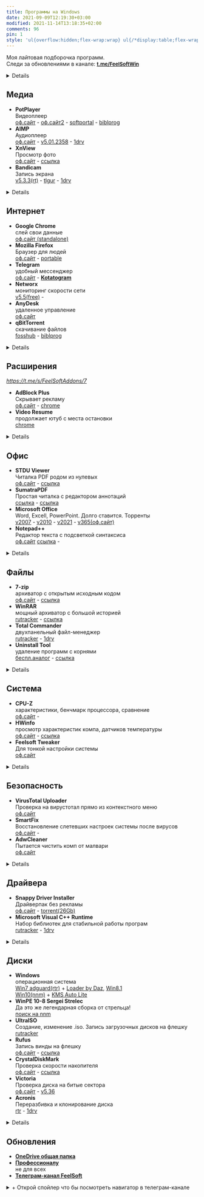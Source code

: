 ```yaml
---
title: Программы на Windows
date: 2021-09-09T12:19:30+03:00
modified: 2021-11-14T13:18:35+02:00
comments: 96
pin: 1
style: 'ul{overflow:hidden;flex-wrap:wrap} ul{/*display:table;flex-wrap:wrap*/;display:flex;flex-flow:row wrap;padding:0} ul li{text-align:center;float:left;box-sizing:border-box;width:calc(50% - 8px);padding:7px 10px;background:#eee;margin:4px;list-style-type:none;min-height:50px;/*height:5em;*/padding-left:15px;padding-right:15px;border-radius:10px}'
---
```


Моя лайтовая подборочка программ.  
Следи за обновлениями в канале: <a style="font-size: 13px;" href="https://t.me/s/FeelSoftWin/105">
<strong>t.me/FeelSoftWin</strong></a>

<details markdown="1">
- toc
{:toc}
</details>


## Медиа
- **PotPlayer**<br>Видеоплеер<br>
  [оф.сайт](https://potplayer.ru/download/) -
  [оф.сайт2](https://potplayer.daum.net/) -
  [softportal](https://www.softportal.com/get-21466-potplayer.html) -
  [biblprog](https://biblprog.org.ua/ru/daum_potplayer/download/)
- **AIMP**<br>Аудиоплеер<br>
  [оф.сайт](http://www.aimp.ru/?do=download&os=windows) -
  [v5.01.2358](https://tlgur.com/d/81vnoBPG) -
  [1drv](https://1drv.ms/u/s!An7p8rERUur5iQ4UdkvwRjPUOL7T?e=5I3nCp)
- **XnView**<br>Просмотр фото<br>
  [оф.сайт](https://www.xnview.com/en/xnviewmp/#downloads) -
  [ссылка](#)
- **Bandicam**<br>Запись экрана<br>
  [v5.3.3(rt)](https://rutracker.org/forum/viewtopic.php?t=5001428) -
  [tlgur](https://tlgur.com/d/4x5Nb5x8) -
  [1drv](https://1drv.ms/u/s!An7p8rERUur5iSrG0CR4Ya19Bkva)
<details markdown="1">

- **Paint.Net**<br>Редактор фото<br>
  [оф.сайт](https://paintnet.ru/download/),
  [ссылка](#)  
- **Audacity**<br>Запись звука<br>
  [оф.сайт](https://www.audacityteam.org/download/) -
  [ссылка](#)
- **HandBrake**<br>Конвернтер видео<br>
  [оф.сайт]{https://handbrake.fr/)
</details>

## Интернет
+ **Google Chrome**<br>слей свои данные<br>
  [оф.сайт (standalone)](http://google.com/intl/ru/chrome/?standalone=1)
+ **Mozilla Firefox**<br>Браузер для людей<br>
  [оф.сайт](https://www.mozilla.org/ru/firefox/all/) -
  [portable](https://portableapps.com/apps/internet/firefox_portable#:~:text=Russian)
+ **Telegram**<br>удобный мессенджер<br>
  [оф.сайт](https://desktop.telegram.org/) - 
  [**Kotatogram**](https://kotatogram.github.io/ru/download/#beta)
+ **Networx**<br>мониторинг скорости сети<br>
  [v5.5(free)](http://biblprog.org.ua/ru/networx/download) -
+ **AnyDesk**<br>удаленное управление<br>
  [оф.сайт](http://anydesk.com/ru/downloads)
+ **qBitTorrent**<br>скачивание файлов<br>
  [fosshub](http://fosshub.com/qBittorrent.html#:~:text=x64) -
  [biblprog](http://biblprog.org.ua/ru/qbittorrent/download)
<details markdown="1">
- **OpenVPN**<br>Соединение компьютеролв в локальную сеть через интернет<br>
  [оф.сайт](https://openvpn.net/community-downloads/)
</details>

## Расширения
*<https://t.me/s/FeelSoftAddons/7>*
- **AdBlock Plus**<br>Скрывает рекламу<br>
  [оф.сайт](https://adblockplus.org/ru/download) -
  [chrome](https://chrome.google.com/webstore/detail/adblock-plus-free-ad-bloc/cfhdojbkjhnklbpkdaibdccddilifddb?hl=ru)
- **Video Resume**<br>продолжает ютуб с места остановки<br>
  [chrome](https://chrome.google.com/webstore/detail/video-resumer/bongjkoajofkfpofginnhecihgaeldpe)
<details markdown="1">
- **Переводчик SailorMax**<br>удобный, универсальный<br>
  [opera](https://addons.opera.com/ru/extensions/details/translator/), 
  [firefox](https://addons.mozilla.org/ru/firefox/addon/translator-2/)
- **DarkReader**<br>затемняет страницы<br>
  [оф.сайт](https://darkreader.org/)
- **Sponsor Block**<br>вырезает нативную реклам в ютубе<br>
  [оф.сайт](https://sponsor.ajay.app/)
- **Steam Recorder**<br>Скачивание видео и трансляций<br>
  [оф.сайт](https://www.hlsloader.com/install.html), 
  [chrome](https://chrome.google.com/webstore/detail/stream-recorder-download/iogidnfllpdhagebkblkgbfijkbkjdmm)
- **Yandex Acces**<br>доступ к вк, ок и афк. Шпионский софт<br>
  [ссылка](#)
- **Windscribe**<br>Платный VPN-сервис для разблокировки сайтов<br>
  [оф.сайт](https://rus.windscribe.com/download)
</details>

## Офис
- **STDU Viewer**<br>Читалка PDF родом из нулевых<br>
  [оф.сайт](http://www.stdutility.com/stduviewer.html) -
  [ссылка](#)
- **SumatraPDF**<br>Простая читалка с редактором аннотаций<br>
  [ссылка](https://www.sumatrapdfreader.org/download-free-pdf-viewer) -
  [ссылка](#)
- **Microsoft Office**<br>Word, Excell, PowerPoint. Долго ставится. Торренты<br>
  [v2007](http://nnmclub.to/forum/viewtopic.php?t=1282841) -
  [v2010](http://nnmclub.to/forum/viewtopic.php?t=1376069) -
  [v2021](https://rutracker.org/forum/viewtopic.php?t=6087671) -
  [v365(оф.сайт)](https://www.office.com/?auth=2)
- **Notepad++**<br>Редактор текста с подсветкой синтаксиса<br>
  [оф.сайт](https://notepad-plus-plus.org/downloads/)
  [ссылка](#) - 
<details markdown="1">
- Notable
- Obsidian
- Notion
</details>


## Файлы
- **7-zip**<br>архиватор с открытым исходным кодом<br>
  [оф.сайт](https://www.7-zip.org/download.html) -
  [ссылка](#)
- **WinRAR**<br>мощный архиватор с большой историей<br>
  [rutracker](http://rutracker.org/forum/tracker.php?nm=winrar) -
  [ссылка](#)
- **Total Commander**<br>двухпанельный файл-менеджер<br>
  [rutracker](https://rutracker.org/forum/tracker.php?nm=Total+Commander+PowerPack) -
  [1drv](https://1drv.ms/u/s!An7p8rERUur5iHQV5MscshoeOfgs)
- **Uninstall Tool**<br>удаление программ с корнями<br>
  [беспл.аналог](https://geekuninstaller.com/ru/download) -
  [ссылка](#)
<details markdown="1">
- **WizTree**<br>анализ места на диске<br>
  [оф.сайт](https://diskanalyzer.com/download) -
  [ссылка](#)
- **Duplicate File Detector**<br>поиск дубликатов файлов<br>
  [1drv](https://1drv.ms/u/s!An7p8rERUur5hGYV5MscshoeOfgs)
- WinDirStat<br>
  [оф.сайт](https://windirstat.net/download.html)
</details>

## Система
- **CPU-Z**<br>характеристики, бенчмарк процессора, сравнение<br>
  [оф.сайт](https://www.cpuid.com/softwares/cpu-z.html#download) -
- **HWinfo**<br>просмотр характеристик компа, датчиков температуры<br>
  [оф.сайт](https://www.hwinfo.com/download/) -
  [ссылка](#)
- **Feelsoft Tweaker**<br>Для тонкой настройки системы<br>
  [оф.сайт](https://linker.pp.ua/projects/tweaker.html)
<details markdown="1">
- **AIDA64**<br>просмотр характеристик компа. платкая<br>
  [rtr](http://rutracker.org/forum/tracker.php?nm=aida64) -
  [ссылка](#)
- **Furmark**<br>нагружает видуху по полной для проверки стабильности<br>
  [оф.сайт](https://geeks3d.com/furmark/downloads/) -
- **Process Monitor**<br>Мониторит изменения реестра в реальном времени<br>
  [softportal](https://www.softportal.com/get-17885-process-monitor.html)
</details>


## Безопасность 
- **VirusTotal Uploader**<br>Проверка на вирустотал прямо из контекстного меню<br>
  [оф.сайт](http://virustotal.com/ru/documentation/desktop-applications/windows-uploader)
- **SmartFix**<br>Восстановление слетевших настроек системы после вирусов<br>
  [оф.сайт](https://smartfix.pro/) -
- **AdwCleaner**<br>Пытается чистить комп от малвари<br>
  [оф.сайт](https://ru.malwarebytes.com/adwcleaner/)
<details markdown="1">
- **Unchecky**<br>Снимает галочки при установке софта<br>
  [оф.сайт](https://unchecky.com/) -
- **Cureit**<br>Бесплатный одноразовой антивирус<br>
  [biblprog](http://biblprog.org.ua/ru/dr_web_cureit) -
</details>

## Драйвера
+ **Snappy Driver Installer**<br>Драйверпак без рекламы<br>
  [оф.сайт](https://sdi-tool.org/download/) -
  [torrent(26Gb)](https://sdi-tool.org/SDI_Update.torrent)
+ **Microsoft Visual C++ Runtime**<br>Набор библиотек для стабильной работы програм<br>
  [rutracker](https://rutracker.org/forum/viewtopic.php?t=5953213) -
  [1drv](#)
<details markdown="1">
+ **DirectX**<br>Для работы игр и графических приложений<br>
  [оф.сайт(web)](https://www.microsoft.com/ru-ru/download/details.aspx?id=35) -
  [автономный](http://www.microsoft.com/en-us/download/confirmation.aspx?id=8109)
+ **NetFramework**<br>Либы для некоторых прог<br>
  [оф.сайт](https://dotnet.microsoft.com/download/dotnet-framework) -
+ **Набор обновлений Windows 7**<br>Лучше ставить винду с уже интегрированными обновами<br>
  [simplix](https://blog.simplix.info/updatepack7r2/)
</details>

## Диски
- **Windows**<br>операционная система<br>
  [Win7 adguard(rtr)](https://rutracker.org/forum/tracker.php?f=2153&o=1&s=2&sd=1&nm=+Windows+7+adguard) +
  [Loader by Daz](https://nnmclub.to/forum/tracker.php?nm=Windows+Loader+Daz), 
  [Win8.1](https://nnmclub.to/forum/viewtopic.php?t=1524993)
  <br>
  [Win10(nnm)](http://nnmclub.to/forum/tracker.php?f=504&nm=windows) +
  [KMS Auto Lite](http://nnmclub.to/forum/tracker.php?nm=KMSAuto)
- **WinPE 10-8 Sergei Strelec**<br>Да это же легендарная сборка от стрельца!<br>
  [поиск на nnm](https://nnmclub.to/forum/tracker.php?f=764&nm=Strelec)
- **UltraISO**<br>Cоздание, изменение .iso. Запись загрузочных дисков на флешку  
  [rutracker](http://rutracker.org/forum/tracker.php?nm=ultraiso)
- **Rufus**<br>Запись винды на флешку  
  [оф.сайт](https://rufus.ie/ru/#download) -
  [ссылка](#)
- **CrystalDiskMark**<br>Проверка скорости накопителя<br>
  [оф.сайт](https://crystalmark.info/en/download/#CrystalDiskMark) -
  [ссылка](#)
- **Victoria**<br>Проверка диска на битые сектора<br>
  [оф.сайт](https://hdd.by/victoria/#:~:text=Download%20the%20latest%20version) -
  [v5.36](#)
- **Acronis**<br>Переразбивка и клонирование диска<br>
  [rtr](http://rutracker.org/forum/viewtopic.php?t=5691998) -
  [1drv](https://1drv.ms/u/s!An7p8rERUur5iHkfRYAlJvhEuU1V)
<details markdown="1">
- **BOOTICE**<br>Редактор загрузчика  
  [ссылка](#)
- **WinNTSetup**<br>Установка новой винды без заходов в биос  
  [v4.2sfx](https://t.me/s/FeelSoftWin/238) - 
  [оф.сайт(без либ)](http://wntsetup.ru/)
- **Easy BCD**<br>Редактор загрузчика с красивым GUI    
  [v4.2](https://tlgur.com/d/4rqo5v7g)

**LiveCD:**
- [2k10 Live 7.37 (обновляемая авторская раздача)](https://nnmclub.to/forum/viewtopic.php?t=806125). Много всего ненужного
- [RusLive](https://usbtor.ru/viewtopic.php?t=1367&start=555) (более не обновляется)
- [AdminPE](https://rutracker.org/forum/viewtopic.php?t=4684460)
- [AdminPE10](https://rutracker.org/forum/viewtopic.php?t=5141967)
- [MSDaRT](https://rutracker.org/forum/viewtopic.php?t=4456092)
- [Windows PE x64 by evgen_b Acronis edition (2021.05.30)](https://rutracker.org/forum/viewtopic.php?t=5765167)
- [Acronis BootCD 10PE x86x64 by naifle (26.09.2018)](https://rutracker.org/forum/viewtopic.php?t=5536761). топчик
</details>


## Обновления
- [**OneDrive общая папка**](https://1drv.ms/f/s!An7p8rERUur5gg4V5MscshoeOfgs)
- [**Профессионалу**](./profi-soft)<br>не для всех
- [**Телеграм-канал FeelSoft**](https://t.me/FeelSoftWin/105)

<details markdown="1"><summary markdown="0">+ Открой спойлер что бы посмотреть навигатор в телеграм-канале</summary>
<center><a style="font-size: 13px;" href="https://t.me/s/FeelSoftWin/109"><strong>t.me/FeelSoftWin</strong></a></center>  
<script async src="https://telegram.org/js/telegram-widget.js?15" data-telegram-post="FeelSoftWin/109" data-width="100%"></script>
</details>
